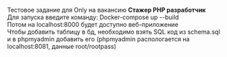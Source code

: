 Тестовое задание для Only на вакансию **Стажер PHP разработчик**
<br>
Для запуска введите команду: Docker-compose up --build
<br>
Потом на localhost:8000 будет доступно веб-приложение
<br>
Чтобы добавить таблицу в бд, необходимо взять SQL код из schema.sql и в phpmyadmin добавить его (phpmyadmin распологается на localhost:8081, данные root/rootpass)
